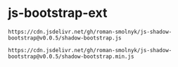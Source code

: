 # js-bootstrap-ext

```
https://cdn.jsdelivr.net/gh/roman-smolnyk/js-shadow-bootstrap@v0.0.5/shadow-bootstrap.js
```

```
https://cdn.jsdelivr.net/gh/roman-smolnyk/js-shadow-bootstrap@v0.0.5/shadow-bootstrap.min.js
```
